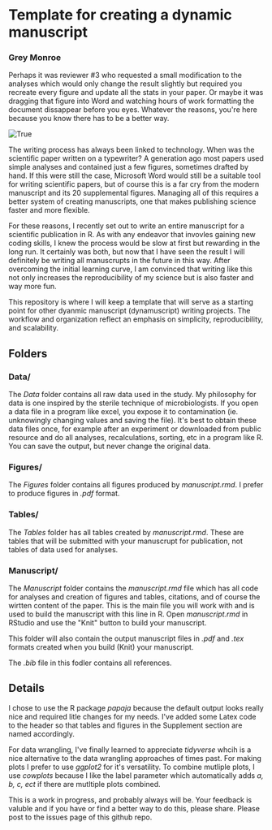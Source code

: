 # Template for creating a dynamic manuscript

### Grey Monroe

Perhaps it was reviewer #3 who requested a small modification to the analyses which would only change the result slightly but required you recreate every figure and update all the stats in your paper. Or maybe it was dragging that figure into Word and watching hours of work formatting the document dissappear before you eyes. Whatever the reasons, you're here because you know there has to be a better way. 

![](https://i.kym-cdn.com/photos/images/original/000/809/345/144.jpg "True")

The writing process has always been linked to technology. When was the scientific paper written on a typewriter? A generation ago most papers used simple analyses and contained just a few figures, sometimes drafted by hand. If this were still the case, Microsoft Word would still be a suitable tool for writing scientific papers, but of course this is a far cry from the modern manuscript and its 20 supplemental figures. Managing all of this requires a better system of creating manuscripts, one that makes publishing science faster and more flexible.

For these reasons, I recently set out to write an entire manuscript for a scientific publication in R. As with any endeavor that invovles gaining new coding skills, I knew the process would be slow at first but rewarding in the long run. It certainly was both, but now that I have seen the result I will definitely be writing all manuscrupts in the future in this way. After overcoming the initial learning curve, I am convinced that writing like this not only increases the reproducibility of my science but is also faster and way more fun. 

This repository is where I will keep a template that will serve as a starting point for other dyanmic manuscript (dynamuscript) writing projects. The workflow and organization reflect an emphasis on simplicity, reproducibility, and scalability. 

## Folders
### Data/
The *Data* folder contains all raw data used in the study. My philosophy for data is one inspired by the sterile technique of microbiologists. If you open a data file in a program like excel, you expose it to contamination (ie. unknowingly changing values and saving the file). It's best to obtain these data files once, for example after an experiment or downloaded from public resource and do all analyses, recalculations, sorting, etc in a program like R. You can save the output, but never change the original data.

### Figures/
The *Figures* folder contains all figures produced by _manuscript.rmd_. I prefer to produce figures in _.pdf_ format.

### Tables/
The _Tables_ folder has all tables created by _manuscript.rmd_. These are tables that will be submitted with your manuscrupt for publication, not tables of data used for analyses.

### Manuscript/
The *Manuscript* folder contains the _manuscript.rmd_ file which has all code for analyses and creation of figures and tables, citations, and of course the wirtten content of the paper. This is the main file you will work with and is used to build the manuscript with this line in R. Open _manuscript.rmd_ in RStudio and use the "Knit" button to build your manuscript.

This folder will also contain the output manuscript files in _.pdf_ and _.tex_ formats created when you build (Knit) your manuscript. 

The _.bib_ file in this fodler contains all references.

## Details

I chose to use the R package _papaja_ because the default output looks really nice and required litle changes for my needs. I've added some Latex code to the header so that tables and figures in the Supplement section are named accordingly.

For data wrangling, I've finally learned to appreciate _tidyverse_ whcih is a nice alternative to the data wrangling approaches of times past. For making plots I prefer to use _ggplot2_ for it's versatility. To combine mutliple plots, I use _cowplots_ because I like the label parameter which automatically adds _a, b, c, ect_ if there are mutltiple plots combined.

This is a work in progress, and probably always will be. Your feedback is valuble and if you have or find a better way to do this, please share. Please post to the issues page of this github repo. 



